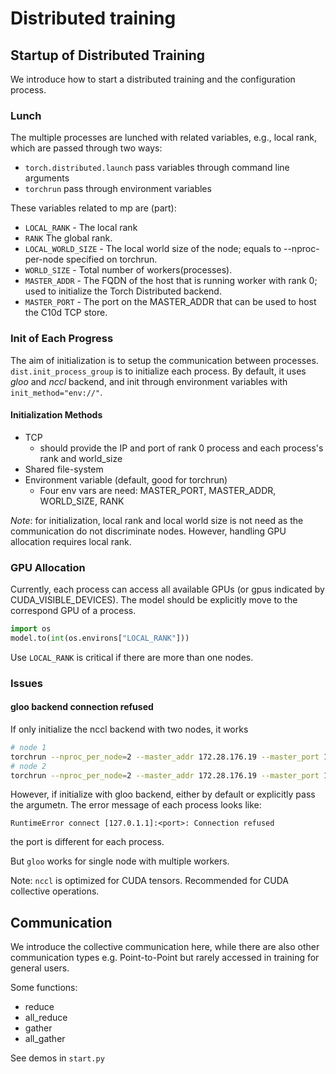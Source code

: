 # Distributed training
## Startup of Distributed Training
We introduce how to start a distributed training and the configuration process.
### Lunch
The multiple processes are lunched with related variables, e.g., local rank, which are passed through two ways:  
- `torch.distributed.launch` pass variables through command line arguments
- `torchrun` pass through environment variables

These variables related to mp are (part):
- `LOCAL_RANK` - The local rank
- `RANK` The global rank.
- `LOCAL_WORLD_SIZE` - The local world size of the node; equals to --nproc-per-node specified on torchrun.
- `WORLD_SIZE` - Total number of workers(processes).
- `MASTER_ADDR` - The FQDN of the host that is running worker with rank 0; used to initialize the Torch Distributed backend.
- `MASTER_PORT` - The port on the MASTER_ADDR that can be used to host the C10d TCP store.

### Init of Each Progress
The aim of initialization is to setup the communication between processes.  
`dist.init_process_group` is to initialize each process. By default, it uses *gloo* and *nccl* backend, and init through environment variables with `init_method="env://"`.

#### Initialization Methods
- TCP
    - should provide the IP and port of rank 0 process and each process's rank and world_size
- Shared file-system
- Environment variable (default, good for torchrun)
    - Four env vars are need: MASTER_PORT, MASTER_ADDR, WORLD_SIZE, RANK

*Note*: for initialization, local rank and local world size is not need as the communication do not discriminate nodes. However, handling GPU allocation requires local rank.

### GPU Allocation
Currently, each process can access all available GPUs (or gpus indicated by CUDA_VISIBLE_DEVICES). The model should be explicitly move to the correspond GPU of a process.
```Python
import os
model.to(int(os.environs["LOCAL_RANK"]))
```
Use `LOCAL_RANK` is critical if there are more than one nodes.

### Issues
#### gloo backend connection refused
If only initialize the nccl backend with two nodes, it works
```Bash
# node 1
torchrun --nproc_per_node=2 --master_addr 172.28.176.19 --master_port 15432 --nnodes 2 --node_rank 0 start.py
# node 2
torchrun --nproc_per_node=2 --master_addr 172.28.176.19 --master_port 15432 --nnodes 2 --node_rank 1 start.py
```
However, if initialize with gloo backend, either by default or explicitly pass the argumetn. The error message of each process looks like:
```
RuntimeError connect [127.0.1.1]:<port>: Connection refused
```
the port is different for each process.

But `gloo` works for single node with multiple workers.

Note: `nccl` is optimized for CUDA tensors. Recommended for CUDA collective operations.

## Communication
We introduce the collective communication here, while there are also other communication types e.g. Point-to-Point but rarely accessed in training for general users.

Some functions:
- reduce
- all_reduce
- gather
- all_gather

See demos in `start.py`


